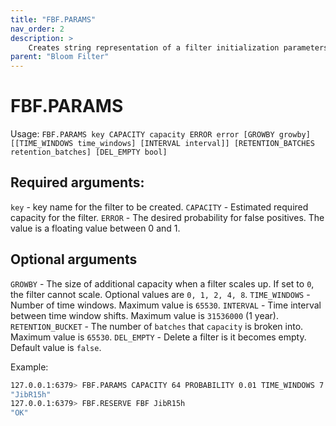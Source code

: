 ```yaml
---
title: "FBF.PARAMS"
nav_order: 2
description: >
    Creates string representation of a filter initialization parameters.
parent: "Bloom Filter"
---
```


# FBF.PARAMS

Usage: `FBF.PARAMS key CAPACITY capacity ERROR error [GROWBY growby] [[TIME_WINDOWS time_windows] [INTERVAL interval]] [RETENTION_BATCHES retention_batches] [DEL_EMPTY bool]`

## Required arguments:

`key` - key name for the filter to be created.
`CAPACITY` - Estimated required capacity for the filter.
`ERROR` - The desired probability for false positives. The value is a floating value between 0 and 1.

## Optional arguments

`GROWBY` - The size of additional capacity when a filter scales up. If set to `0`, the filter cannot scale. Optional values are `0, 1, 2, 4, 8`.
`TIME_WINDOWS` - Number of time windows. Maximum value is `65530`.
`INTERVAL` - Time interval between time window shifts. Maximum value is `31536000` (1 year).
`RETENTION_BUCKET` - The number of `batches` that `capacity` is broken into. Maximum value is `65530`.
`DEL_EMPTY` - Delete a filter is it becomes empty. Default value is `false`.

Example:

```bash
127.0.0.1:6379> FBF.PARAMS CAPACITY 64 PROBABILITY 0.01 TIME_WINDOWS 7 BUCKET_SIZE 4
"JibR15h"
127.0.0.1:6379> FBF.RESERVE FBF JibR15h
"OK"
```
